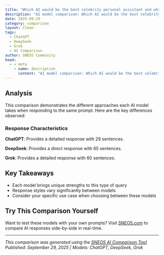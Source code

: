 ```yaml
---
title: "Which AI would be the best celebrity personal assistant and why?"
description: "AI model comparison: Which AI would be the best celebrity personal assistant and why?..."
date: 2025-09-29
category: comparison
layout: Clean
tags:
  - ChatGPT
  - DeepSeek
  - Grok
  - AI Comparison
author: SNEOS Community
head:
  - - meta
    - name: description
      content: "AI model comparison: Which AI would be the best celebrity personal assistant and why?..."
---
```


<ChatComparison
  title="Which AI would be the best celebrity personal assistant and why?"
  prompt="Which AI would be the best celebrity personal assistant and why?"
  :responses='{"ChatGPT": "The best AI for a celebrity personal assistant would need to excel in several key areas: managing complex schedules, handling high volumes of communication discreetly, providing personalized recommendations, ensuring privacy and security, and adapting to fast-changing and high-profile environments.\n\nHere are a few top AI options to consider, along with why one might stand out:\n\n1. **Google Assistant**\n - **Strengths:** Excellent at scheduling and calendar management, integrates seamlessly with Google Workspace, strong natural language processing, and powerful search capabilities.\n - **Limitations:** Privacy concerns, as data is processed through Google\u2019s servers.\n\n2. **Apple Siri**\n - **Strengths:** Deep integration with the Apple ecosystem, strong privacy protections due to on-device processing, good at managing reminders, messages, and smart home features.\n - **Limitations:** Less robust for complex multi-party scheduling and third-party app integrations compared to some competitors.\n\n3. **Amazon Alexa**\n - **Strengths:** Wide range of third-party skills, good for managing smart home devices, shopping, and quick information retrieval.\n - **Limitations:** Primarily voice-first and less focused on high-level administrative tasks.\n\n4. **Microsoft Cortana**\n - **Strengths:** Integration with Microsoft Office and Outlook, strong for business-related tasks.\n - **Limitations:** Has been scaled back in consumer markets, less focused on personal assistant functions now.\n\n5. **Specialized AI Concierges (e.g., x.ai, ClaraLabs)**\n - **Strengths:** Designed specifically for scheduling meetings and managing communications on behalf of busy professionals.\n - **Limitations:** May require human-in-the-loop support and may not cover broader assistant functions.\n\n6. **ChatGPT with API Integration**\n - **Strengths:** Highly customizable conversational AI, can be integrated into existing workflows, excellent for drafting communications, managing information, and providing personalized support.\n - **Limitations:** Needs custom development to integrate scheduling, reminders, and privacy controls.\n\n---\n\n### Best Choice: **A Custom-Integrated AI System Based on ChatGPT or Similar \u002B Google Workspace**\n\n**Why?**\n\n- **Personalization:** ChatGPT offers conversational depth and adaptability, allowing the assistant to understand nuanced requests, draft personalized messages, and manage complex inquiries.\n- **Integration:** Combining this with Google Workspace (Calendar, Gmail, Drive) allows seamless scheduling, email management, and document handling.\n- **Privacy and Control:** With proper custom development, data privacy and security protocols can be enforced according to the celebrity\u2019s preferences.\n- **Scalability:** The AI can be expanded with additional APIs (for travel bookings, social media monitoring, news alerts) tailored to the demands of a celebrity lifestyle.\n- **Human Oversight:** The AI can be complemented by a small human team who oversee sensitive matters, ensuring both efficiency and discretion.\n\n---\n\n### Summary\n\nWhile off-the-shelf assistants like Google Assistant or Siri are great for general tasks, a **custom AI assistant leveraging advanced conversational AI like ChatGPT combined with robust scheduling and communication tools (Google Workspace)** provides the flexibility, sophistication, and privacy controls ideal for managing a celebrity\u2019s complex, fast-moving, and high-profile personal and professional life.", "DeepSeek": "Excellent question. This isn\u0027t about which AI is \u0022best\u0022 overall, but which is best suited for the unique, demanding, and often bizarre life of a high-profile celebrity.\n\nThe short answer is: **There wouldn\u0027t be a single \u0022best\u0022 AI, but rather a highly customized, multi-layered system.** However, if we have to pick one from the current public-facing options, **ChatGPT-4o (or a future, even more advanced version) would be the most likely core, but it would require heavy integration with other specialized tools.**\n\nHere\u2019s a breakdown of why, looking at the key needs of a celebrity and which AI best addresses them.\n\n---\n\n### The Core Contender: A Custom-Tailored ChatGPT-4o\n\n**Why it\u0027s the frontrunner:**\n\n1. **Multimodal Mastery:** A celebrity assistant needs to understand context from images, audio, and text. GPT-4o can process all of these in real-time.\n * **Scenario:** A celebrity takes a photo of a crowded restaurant. The AI can identify paparazzi in the background and suggest an alternative exit. Or, it can listen to a voicemail from a director, transcribe it, summarize the key points, and draft a response\u2014all in one go.\n\n2. **Complex Reasoning and Nuance:** Celebrities deal with complex schedules, contract nuances, and sensitive social situations.\n * **Scenario:** \u0022My agent says the contract for the movie in Budapest has a \u0027force majeure\u0027 clause that conflicts with my endorsement deal in Japan. Explain the conflict in simple terms and draft three polite email options to my lawyer asking for a review, with varying levels of urgency.\u0022\n\n3. **Communication and Drafting:** This is its core strength. From crafting heartfelt social media posts to writing sharp, professional emails to fending off intrusive inquiries with polite but firm language, it would be indispensable.\n\n4. **Customization (GPTs):** OpenAI\u0027s ability to create custom \u0022GPTs\u0022 means the celebrity\u0027s team could build a private, specialized assistant trained on their specific preferences, trauma triggers (e.g., certain topics to avoid), favorite brands, and private contact lists.\n\n---\n\n### The Competition \u0026 Specialized Tools in the \u0022Celebrity AI Suite\u0022\n\nNo single AI does everything perfectly. The ultimate system would be a \u0022suite\u0022 where ChatGPT-4o acts as the central brain, integrating with other specialized AIs.\n\n| Celebrity Need | Best AI Tool \u0026 Why | Weakness of General AI (like ChatGPT) |\n| :--- | :--- | :--- |\n| ****Schedule \u0026 Logistics**** | **Google\u0027s Gemini (integrated with Google Workspace)** or a hyper-specialized corporate AI. Its deep integration with Google Calendar, Gmail, Maps, and real-time flight data is unmatched for managing a chaotic, multi-timezone schedule. | ChatGPT can reason about schedules but can\u0027t directly manipulate your calendar or get live flight alerts. |\n| ****Image \u0026 Brand Management**** | **Midjourney / DALL-E 3 / Stable Diffusion.** For creating concept art for outfits, visualizing red carpet looks, or generating social media content ideas. **Perplexity AI** would be crucial for real-time monitoring of news and social sentiment about the celebrity. | ChatGPT can describe an image but can\u0027t generate high-quality visuals. It\u0027s not a real-time web crawler for brand reputation. |\n| ****Security \u0026 Anonymity**** | **Specialized, likely non-public AI.** This would focus on analyzing routes, scanning dark web threats, and managing secure communications. It would be less about conversation and more about pattern recognition for threats. | General AIs are not designed for this and could be a privacy risk if not properly configured. |\n| ****Personalized Health \u0026 Fitness**** | **A custom AI trained on the celeb\u0027s biometric data (e.g., from an Oura ring or Whoop strap) and integrated with their nutritionist and trainer\u0027s plans.** It could adjust meal plans based on schedule changes or suggest recovery protocols. | ChatGPT can give general health advice, which is dangerous. It doesn\u0027t have access to real-time, personal biometric data. |\n\n---\n\n### The \u0022Why\u0022: The Ultimate Deciding Factors\n\nBeyond features, the choice comes down to three critical pillars for a celebrity:\n\n1. **Privacy and Security (The #1 Priority):** A celebrity\u0027s life is constantly under scrutiny. Their AI assistant would have access to their most sensitive data: location, health, finances, and private conversations.\n * **The Winner:** A heavily customized, on-premise, or privately-hosted version of a model like GPT-4. It would **not** be the standard, cloud-based version. Data leaks would be catastrophic.\n\n2. **Proactive Intelligence, Not Just Reactive Help:** A good assistant answers questions. A great one anticipates them.\n * **The Winner:** An AI that can learn patterns. \u0022You always get a migraine after trans-Pacific flights. Your flight from LA to Tokyo lands tomorrow. I\u0027ve already blocked a 4-hour \u0027recovery window\u0027 in your calendar and notified your PR team that you\u0027ll be unavailable.\u0022\n\n3. **Handling Ambiguity and Human Emotion:** Celebrities are under immense pressure. The AI needs emotional intelligence.\n * **The Winner:** The AI with the best nuance and context window. It should be able to detect stress in the user\u0027s voice and respond with a calmer tone, suggest a meditation, or know not to bring up a sensitive topic like a recent box office flop.\n\n### Conclusion\n\nThe **best celebrity personal assistant wouldn\u0027t be a single, off-the-shelf AI like Siri or Alexa.** It would be a **bespoke system**.\n\n**ChatGPT-4o (or its successor) would serve as the central, conversational \u0022chief of staff\u0022** due to its superior reasoning, multimodal capabilities, and communication skills. However, this core would be seamlessly integrated with a shield of specialized AIs for scheduling (Gemini/Google), brand monitoring (Perplexity), security (custom AI), and health (custom AI), all operating within an impenetrable fortress of privacy and security.\n\nThe \u0022why\u0022 is simple: a celebrity\u0027s life requires an assistant that is part strategist, part bodyguard, part therapist, and part logistics wizard\u2014a role no single public AI can yet fill, but one that a integrated system, built around a powerful core like GPT-4o, is rapidly making possible.", "Grok": "Choosing the \u0022best\u0022 AI to be a celebrity personal assistant depends on the specific needs of the celebrity, but we can evaluate based on the capabilities of current AI systems, their adaptability, privacy features, and personalization. Let\u2019s consider a few prominent AI contenders and analyze which might excel in this role: OpenAI\u0027s ChatGPT (or a derivative like Grok by xAI), Google\u2019s Gemini, Anthropic\u2019s Claude, or a specialized AI system tailored for personal assistance.\n\n### Key Requirements for a Celebrity Personal Assistant AI:\n1. **Organization and Scheduling**: Ability to manage complex calendars, coordinate with teams (managers, agents, publicists), and handle logistics for events, travel, and appearances.\n2. **Communication**: Drafting messages, managing social media, and responding to inquiries with the celebrity\u0027s tone and style.\n3. **Privacy and Security**: Ensuring sensitive information (schedules, personal messages, financial details) is protected against leaks or hacks.\n4. **Personalization**: Understanding the celebrity\u2019s preferences, habits, and unique demands to anticipate needs and provide tailored support.\n5. **Discretion and Emotional Intelligence**: Interpreting nuanced requests and handling high-pressure situations with tact.\n6. **Versatility**: Adapting to unpredictable tasks, from script analysis to booking last-minute private jets.\n\n### Evaluating AI Candidates:\n\n#### 1. OpenAI\u0027s ChatGPT (or Grok by xAI)\n - **Strengths**: \n - Highly versatile and capable of handling a wide range of tasks, from drafting emails to brainstorming creative ideas for social media or speeches.\n - Strong natural language processing means it can mimic a celebrity\u2019s tone or adapt to specific communication styles.\n - Grok, specifically, is designed to provide helpful and truthful answers, often with an outside perspective on humanity, which might offer unique insights for a celebrity navigating fame.\n - **Weaknesses**:\n - Limited real-time integration with calendars or external apps unless paired with custom tools.\n - Privacy concerns exist since data may be used for training unless specific safeguards (e.g., enterprise versions with strict policies) are in place.\n\n#### 2. Google\u2019s Gemini\n - **Strengths**:\n - Deep integration with Google Workspace (Calendar, Gmail, Drive) makes it ideal for scheduling, email management, and organizing documents.\n - Access to real-time data via Google Search could help with quick research (e.g., finding the best restaurants for a private dinner or tracking public sentiment about a recent appearance).\n - Google\u2019s infrastructure might offer robust security for a high-profile user.\n - **Weaknesses**:\n - May lack the creative depth or conversational nuance of ChatGPT for tasks like writing personalized content.\n - Google\u2019s ecosystem raises privacy concerns for celebrities wary of data collection.\n\n#### 3. Anthropic\u2019s Claude\n - **Strengths**:\n - Designed with a focus on safety and helpfulness, Claude might excel in maintaining discretion and avoiding harmful suggestions.\n - Strong writing and reasoning abilities make it suitable for drafting press statements or analyzing scripts.\n - Anthropic\u2019s emphasis on ethical AI could align with a celebrity\u2019s need for a trustworthy assistant.\n - **Weaknesses**:\n - Less integration with real-world tools compared to Google\u2019s ecosystem.\n - May be overly cautious in responses, limiting creativity in certain contexts.\n\n#### 4. Specialized AI Assistants (e.g., Custom-Built or Startups like xAI\u2019s Grok)\n - **Strengths**:\n - A custom-built AI or a system like Grok could be tailored specifically to a celebrity\u2019s needs, incorporating their preferences and integrating with their existing workflows.\n - Potential for higher privacy if built in-house with strict controls.\n - **Weaknesses**:\n - Development costs and time could be prohibitive.\n - May lack the broad knowledge base of larger models like ChatGPT or Gemini.\n\n### The Verdict: Best AI for a Celebrity Personal Assistant\n**OpenAI\u2019s ChatGPT (or Grok by xAI)** stands out as the best choice for most celebrities, primarily due to its versatility, adaptability, and strong language capabilities. Here\u2019s why:\n- **Versatility**: It can handle diverse tasks\u2014from scheduling (with API integrations) to drafting creative content like Instagram captions or award show speeches.\n- **Personalization**: With fine-tuning or consistent interaction, it can learn a celebrity\u2019s unique voice and preferences, acting as a seamless extension of their personality.\n- **Scalability**: Paired with custom integrations (e.g., linking to calendar apps or secure communication tools), it can be molded into a comprehensive assistant.\n\nHowever, privacy is a critical concern. Celebrities would need an enterprise-grade version of ChatGPT with strict data protection policies or a custom deployment to ensure their information isn\u2019t used for training or exposed to risks.\n\n### Why Not the Others?\n- Google\u2019s Gemini is excellent for logistics and integration but may fall short in creative tasks or emotional nuance, which are often crucial for a celebrity\u2019s public image.\n- Claude is a safe and ethical choice but might lack the dynamic adaptability needed for a fast-paced celebrity lifestyle.\n- Custom AI solutions are ideal in theory but impractical for most due to cost and development time.\n\n### Additional Considerations:\nA hybrid approach might be the ultimate solution\u2014using ChatGPT or Grok as the core AI brain, integrated with Google Workspace for scheduling and logistics, and hosted on a secure, private server to mitigate privacy risks. Celebrities like actors or musicians, who often juggle intense schedules and public-facing personas, would benefit most from an AI that prioritizes adaptability and creativity while ensuring discretion.\n\nIn the end, the \u0022best\u0022 AI assistant hinges on customization and trust. ChatGPT/Grok, with the right setup, could be a game-changer\u2014acting not just as a tool but as a near-invisible partner in managing the chaos of fame. Who wouldn\u2019t want an AI that can book a red-eye flight, draft a heartfelt thank-you post, and remind them to hydrate before a big interview\u2014all in their own voice?"}' 
  published-date="16:28"
/>

## Analysis

This comparison demonstrates the different approaches each AI model takes when responding to the same prompt. Here are the key differences observed:

### Response Characteristics

**ChatGPT**: Provides a detailed response with 29 sentences. 

**DeepSeek**: Provides a direct response with 65 sentences. 

**Grok**: Provides a detailed response with 60 sentences. 

## Key Takeaways

- Each model brings unique strengths to this type of query
- Response styles vary significantly between models
- Consider your specific use case when choosing between these models

## Try This Comparison Yourself

Want to test these models with your own prompts? Visit [SNEOS.com](https://sneos.com) to compare AI responses side-by-side in real-time.

---

*This comparison was generated using the [SNEOS AI Comparison Tool](https://sneos.com)*
*Published: September 29, 2025 | Models: ChatGPT, DeepSeek, Grok*
